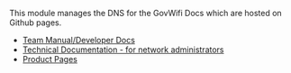 This module manages the DNS for the GovWifi Docs which are hosted on Github pages.

- [Team Manual/Developer Docs](https://dev-docs.wifi.service.gov.uk/)
- [Technical Documentation - for network administrators](https://docs.wifi.service.gov.uk/)
- [Product Pages](https://www.wifi.service.gov.uk/)
